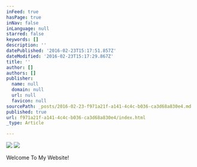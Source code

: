 ```yaml
---
inFeed: true
hasPage: true
inNav: false
inLanguage: null
starred: false
keywords: []
description: ''
datePublished: '2016-02-23T15:17:51.857Z'
dateModified: '2016-02-23T15:17:29.867Z'
title: ''
author: []
authors: []
publisher:
  name: null
  domain: null
  url: null
  favicon: null
sourcePath: _posts/2016-02-23-f971a21f-a141-4c4c-b036-ca3d68a830e4.md
published: true
url: f971a21f-a141-4c4c-b036-ca3d68a830e4/index.html
_type: Article

---
```

![](https://the-grid-user-content.s3-us-west-2.amazonaws.com/6819c205-3ddb-4dcc-9839-39b51ba061ab.png)
![](https://the-grid-user-content.s3-us-west-2.amazonaws.com/6cfcbca0-08f9-470d-b8ca-443eac804889.png)

Welcome To My Website!
